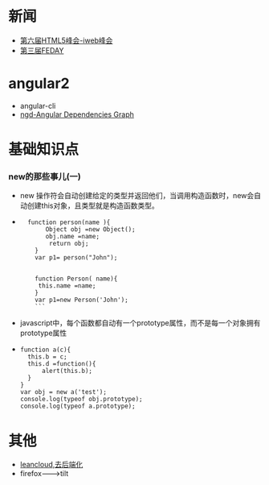 # 新闻
- [第六届HTML5峰会-iweb峰会](http://2017.html5dw.com/)
- [第三届FEDAY](https://fequan.com/2017/)

# angular2
+ angular-cli
+ [ngd-Angular Dependencies Graph](https://github.com/compodoc/ngd)

# 基础知识点
### new的那些事儿(一)

+ new 操作符会自动创建给定的类型并返回他们，当调用构造函数时，new会自动创建this对象，且类型就是构造函数类型。

+ ```
    function person(name ){
         Object obj =new Object();
         obj.name =name;
          return obj;
      }
      var p1= person("John");


      function Person( name){
       this.name =name;
      }
      var p1=new Person('John');
      ```

+ javascript中，每个函数都自动有一个prototype属性，而不是每一个对象拥有prototype属性

+   ```
    function a(c){
      this.b = c;
      this.d =function(){
          alert(this.b);
      }
    }
    var obj = new a('test');
    console.log(typeof obj.prototype);
    console.log(typeof a.prototype);
    ```

# 其他
+ [leancloud,去后端化](http://leancloud.cn)
+ firefox--->tilt
